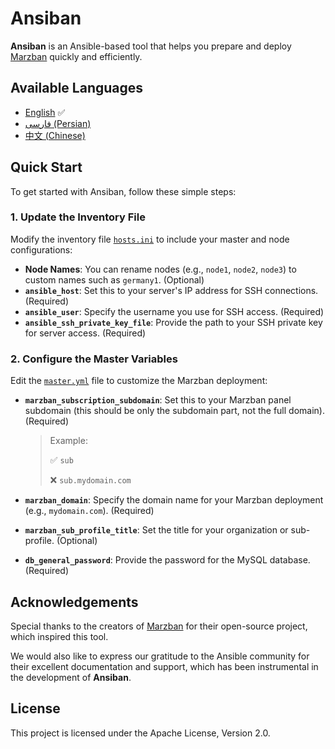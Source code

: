 # Ansiban

**Ansiban** is an Ansible-based tool that helps you prepare and deploy [Marzban](https://github.com/Gozargah/Marzban) quickly and efficiently.

## Available Languages

- [English](README.md) ✅
- [فارسی (Persian)](README.fa.md)
- [中文 (Chinese)](README.ch.md)

## Quick Start

To get started with Ansiban, follow these simple steps:

### 1. Update the Inventory File

Modify the inventory file [`hosts.ini`](inventory/hosts.ini) to include your master and node configurations:

- **Node Names**: You can rename nodes (e.g., `node1`, `node2`, `node3`) to custom names such as `germany1`. (Optional)
- **`ansible_host`**: Set this to your server's IP address for SSH connections. (Required)
- **`ansible_user`**: Specify the username you use for SSH access. (Required)
- **`ansible_ssh_private_key_file`**: Provide the path to your SSH private key for server access. (Required)

### 2. Configure the Master Variables

Edit the [`master.yml`](group_vars/master.yml) file to customize the Marzban deployment:

- **`marzban_subscription_subdomain`**: Set this to your Marzban panel subdomain (this should be only the subdomain part, not the full domain). (Required)

    > Example:
    >
    > ✅ `sub`
    >
    > ❌ `sub.mydomain.com`

- **`marzban_domain`**: Specify the domain name for your Marzban deployment (e.g., `mydomain.com`). (Required)
- **`marzban_sub_profile_title`**: Set the title for your organization or sub-profile. (Optional)
- **`db_general_password`**: Provide the password for the MySQL database. (Required)

## Acknowledgements

Special thanks to the creators of [Marzban](https://github.com/Gozargah/Marzban) for their open-source project, which inspired this tool.

We would also like to express our gratitude to the Ansible community for their excellent documentation and support, which has been instrumental in the development of **Ansiban**.

## License

This project is licensed under the Apache License, Version 2.0.
